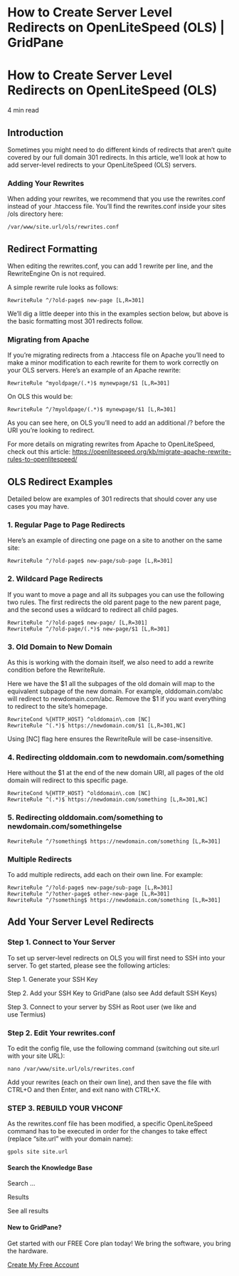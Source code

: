 # How to Create Server Level Redirects on OpenLiteSpeed (OLS) | GridPane

# How to Create Server Level Redirects on OpenLiteSpeed (OLS)

 

4 min read 

## Introduction

Sometimes you might need to do different kinds of redirects that aren’t quite covered by our full domain 301 redirects. In this article, we’ll look at how to add server-level redirects to your OpenLiteSpeed (OLS) servers.

### Adding Your Rewrites

When adding your rewrites, we recommend that you use the rewrites.conf instead of your .htaccess file. You’ll find the rewrites.conf inside your sites /ols directory here:

```
/var/www/site.url/ols/rewrites.conf
```

 

## Redirect Formatting

When editing the rewrites.conf, you can add 1 rewrite per line, and the RewriteEngine On is not required.

A simple rewrite rule looks as follows:

```
RewriteRule ^/?old-page$ new-page [L,R=301]
```

We’ll dig a little deeper into this in the examples section below, but above is the basic formatting most 301 redirects follow.

### Migrating from Apache

If you’re migrating redirects from a .htaccess file on Apache you’ll need to make a minor modification to each rewrite for them to work correctly on your OLS servers. Here’s an example of an Apache rewrite:

```
RewriteRule ^myoldpage/(.*)$ mynewpage/$1 [L,R=301]
```

On OLS this would be:

```
RewriteRule ^/?myoldpage/(.*)$ mynewpage/$1 [L,R=301]
```

As you can see here, on OLS you’ll need to add an additional /? before the URI you’re looking to redirect.

For more details on migrating rewrites from Apache to OpenLiteSpeed, check out this article: https://openlitespeed.org/kb/migrate-apache-rewrite-rules-to-openlitespeed/

 

## OLS Redirect Examples

Detailed below are examples of 301 redirects that should cover any use cases you may have.

### 1. Regular Page to Page Redirects

Here’s an example of directing one page on a site to another on the same site:

```
RewriteRule ^/?old-page$ new-page/sub-page [L,R=301]
```

### 2. Wildcard Page Redirects

If you want to move a page and all its subpages you can use the following two rules. The first redirects the old parent page to the new parent page, and the second uses a wildcard to redirect all child pages.

```
RewriteRule ^/?old-page$ new-page/ [L,R=301]
RewriteRule ^/?old-page/(.*)$ new-page/$1 [L,R=301]
```

### 3. Old Domain to New Domain

As this is working with the domain itself, we also need to add a rewrite condition before the RewriteRule.

Here we have the $1 all the subpages of the old domain will map to the equivalent subpage of the new domain. For example, olddomain.com/abc will redirect to newdomain.com/abc. Remove the $1 if you want everything to redirect to the site’s homepage.

```
RewriteCond %{HTTP_HOST} ^olddomain\.com [NC]
RewriteRule ^(.*)$ https://newdomain.com/$1 [L,R=301,NC]
```

Using [NC] flag here ensures the RewriteRule will be case-insensitive.

### 4. Redirecting olddomain.com to newdomain.com/something

Here without the $1 at the end of the new domain URI, all pages of the old domain will redirect to this specific page.

```
RewriteCond %{HTTP_HOST} ^olddomain\.com [NC]
RewriteRule ^(.*)$ https://newdomain.com/something [L,R=301,NC]
```

### 5. Redirecting olddomain.com/something to newdomain.com/somethingelse

```
RewriteRule ^/?something$ https://newdomain.com/something [L,R=301]
```

### Multiple Redirects

To add multiple redirects, add each on their own line. For example:

```
RewriteRule ^/?old-page$ new-page/sub-page [L,R=301]
RewriteRule ^/?other-page$ other-new-page [L,R=301]
RewriteRule ^/?something$ https://newdomain.com/something [L,R=301]
```

 

## Add Your Server Level Redirects

### Step 1. Connect to Your Server

To set up server-level redirects on OLS you will first need to SSH into your server. To get started, please see the following articles:

 

Step 1. Generate your SSH Key

Step 2. Add your SSH Key to GridPane (also see Add default SSH Keys)

Step 3. Connect to your server by SSH as Root user (we like and use Termius)

 

### Step 2. Edit Your rewrites.conf

To edit the config file, use the following command (switching out site.url with your site URL):

```
nano /var/www/site.url/ols/rewrites.conf
```

Add your rewrites (each on their own line), and then save the file with CTRL+O and then Enter, and exit nano with CTRL+X.

### STEP 3. REBUILD YOUR VHCONF

As the rewrites.conf file has been modified, a specific OpenLiteSpeed command has to be executed in order for the changes to take effect (replace “site.url” with your domain name):

```
gpols site site.url
```

 

 

#### Search the Knowledge Base

Search ...

 Results

See all results

#### New to GridPane?

Get started with our FREE Core plan today! We bring the software, you bring the hardware.

[Create My Free Account](https://gridpane.com/checkout/?plan=core)

